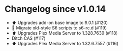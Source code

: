 # Changelog since v1.0.14
- ⬆️ Upgrades add-on base image to 9.0.1 (#120) 
- 🔨 Migrate old-style S6 scripts to s6-rc.d (#119) 
- ⬆️ Upgrades Plex Media Server to 1.328.7639 (#118) 
- Ditch CAS (#117) 
- ⬆️ Upgrades Plex Media Server to 1.32.6.7557 (#116) 
